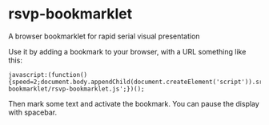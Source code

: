 rsvp-bookmarklet
================

A browser bookmarklet for rapid serial visual presentation

Use it by adding a bookmark to your browser, with a URL something like this:

    javascript:(function(){speed=2;document.body.appendChild(document.createElement('script')).src='http://johanfforsberg.github.com/rsvp-bookmarklet/rsvp-bookmarklet.js';})();

Then mark some text and activate the bookmark. You can pause the display with spacebar.
